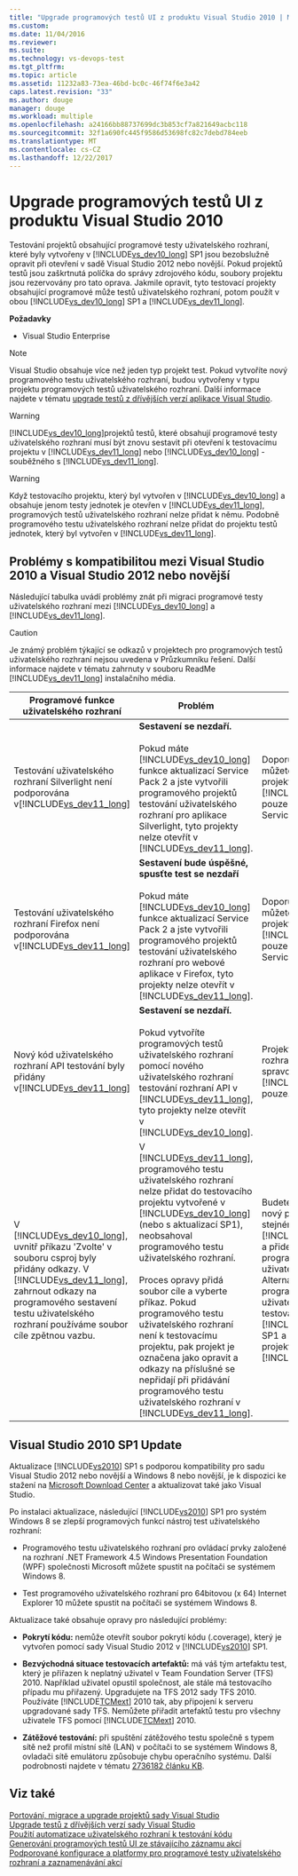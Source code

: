 ```yaml
---
title: "Upgrade programových testů UI z produktu Visual Studio 2010 | Microsoft Docs"
ms.custom: 
ms.date: 11/04/2016
ms.reviewer: 
ms.suite: 
ms.technology: vs-devops-test
ms.tgt_pltfrm: 
ms.topic: article
ms.assetid: 11232a83-73ea-46bd-bc0c-46f74f6e3a42
caps.latest.revision: "33"
ms.author: douge
manager: douge
ms.workload: multiple
ms.openlocfilehash: a24166bb88737699dc3b853cf7a821649acbc118
ms.sourcegitcommit: 32f1a690fc445f9586d53698fc82c7debd784eeb
ms.translationtype: MT
ms.contentlocale: cs-CZ
ms.lasthandoff: 12/22/2017
---
```

# <a name="upgrading-coded-ui-tests-from-visual-studio-2010"></a>Upgrade programových testů UI z produktu Visual Studio 2010
Testování projektů obsahující programové testy uživatelského rozhraní, které byly vytvořeny v [!INCLUDE[vs_dev10_long](../code-quality/includes/vs_dev10_long_md.md)] SP1 jsou bezobslužně opravit při otevření v sadě Visual Studio 2012 nebo novější. Pokud projektů testů jsou zaškrtnutá políčka do správy zdrojového kódu, soubory projektu jsou rezervovány pro tato oprava. Jakmile opravit, tyto testovací projekty obsahující programové může testů uživatelského rozhraní, potom použít v obou [!INCLUDE[vs_dev10_long](../code-quality/includes/vs_dev10_long_md.md)] SP1 a [!INCLUDE[vs_dev11_long](../data-tools/includes/vs_dev11_long_md.md)].  
  
 **Požadavky**  
  
-   Visual Studio Enterprise  
  
> [!NOTE]
>  Visual Studio obsahuje více než jeden typ projekt test. Pokud vytvoříte nový programového testu uživatelského rozhraní, budou vytvořeny v typu projektu programových testů uživatelského rozhraní. Další informace najdete v tématu [upgrade testů z dřívějších verzí aplikace Visual Studio](http://msdn.microsoft.com/en-us/e9c8b7f6-bd72-448e-8edb-d090dcc5cf52).  
  
> [!WARNING]
>  [!INCLUDE[vs_dev10_long](../code-quality/includes/vs_dev10_long_md.md)]projektů testů, které obsahují programové testy uživatelského rozhraní musí být znovu sestavit při otevření k testovacímu projektu v [!INCLUDE[vs_dev11_long](../data-tools/includes/vs_dev11_long_md.md)] nebo [!INCLUDE[vs_dev10_long](../code-quality/includes/vs_dev10_long_md.md)] -souběžného s [!INCLUDE[vs_dev11_long](../data-tools/includes/vs_dev11_long_md.md)].  
  
> [!WARNING]
>  Když testovacího projektu, který byl vytvořen v [!INCLUDE[vs_dev10_long](../code-quality/includes/vs_dev10_long_md.md)] a obsahuje jenom testy jednotek je otevřen v [!INCLUDE[vs_dev11_long](../data-tools/includes/vs_dev11_long_md.md)], programových testů uživatelského rozhraní nelze přidat k němu. Podobně programového testu uživatelského rozhraní nelze přidat do projektu testů jednotek, který byl vytvořen v [!INCLUDE[vs_dev11_long](../data-tools/includes/vs_dev11_long_md.md)].  
  
## <a name="compatibility-issues-between-visual-studio-2010-and-visual-studio-2012-or-later"></a>Problémy s kompatibilitou mezi Visual Studio 2010 a Visual Studio 2012 nebo novější  
 Následující tabulka uvádí problémy znát při migraci programové testy uživatelského rozhraní mezi [!INCLUDE[vs_dev10_long](../code-quality/includes/vs_dev10_long_md.md)] a [!INCLUDE[vs_dev11_long](../data-tools/includes/vs_dev11_long_md.md)].  
  
> [!CAUTION]
>  Je známý problém týkající se odkazů v projektech pro programových testů uživatelského rozhraní nejsou uvedena v Průzkumníku řešení. Další informace najdete v tématu zahrnuty v souboru ReadMe [!INCLUDE[vs_dev11_long](../data-tools/includes/vs_dev11_long_md.md)] instalačního média.  
  
|Programové funkce uživatelského rozhraní|Problém|Řešení|  
|----------------------------|-----------|--------------|  
|Testování uživatelského rozhraní Silverlight není podporována v[!INCLUDE[vs_dev11_long](../data-tools/includes/vs_dev11_long_md.md)]|**Sestavení se nezdaří.**<br /><br /> Pokud máte [!INCLUDE[vs_dev10_long](../code-quality/includes/vs_dev10_long_md.md)] funkce aktualizací Service Pack 2 a jste vytvořili programového projektů testování uživatelského rozhraní pro aplikace Silverlight, tyto projekty nelze otevřít v [!INCLUDE[vs_dev11_long](../data-tools/includes/vs_dev11_long_md.md)].|Doporučujeme, která můžete spravovat tyto projekty v [!INCLUDE[vs_dev10_long](../code-quality/includes/vs_dev10_long_md.md)] pouze funkce aktualizací Service Pack 2.|  
|Testování uživatelského rozhraní Firefox není podporována v[!INCLUDE[vs_dev11_long](../data-tools/includes/vs_dev11_long_md.md)]|**Sestavení bude úspěšné, spusťte test se nezdaří**<br /><br /> Pokud máte [!INCLUDE[vs_dev10_long](../code-quality/includes/vs_dev10_long_md.md)] funkce aktualizací Service Pack 2 a jste vytvořili programového projektů testování uživatelského rozhraní pro webové aplikace v Firefox, tyto projekty nelze otevřít v [!INCLUDE[vs_dev11_long](../data-tools/includes/vs_dev11_long_md.md)].|Doporučujeme, která můžete spravovat tyto projekty v [!INCLUDE[vs_dev10_long](../code-quality/includes/vs_dev10_long_md.md)] pouze funkce aktualizací Service Pack 2.|  
|Nový kód uživatelského rozhraní API testování byly přidány v[!INCLUDE[vs_dev11_long](../data-tools/includes/vs_dev11_long_md.md)]|**Sestavení se nezdaří.**<br /><br /> Pokud vytvoříte programových testů uživatelského rozhraní pomocí nového uživatelského rozhraní testování rozhraní API v [!INCLUDE[vs_dev11_long](../data-tools/includes/vs_dev11_long_md.md)], tyto projekty nelze otevřít v [!INCLUDE[vs_dev10_long](../code-quality/includes/vs_dev10_long_md.md)].|Projektů pomocí nového rozhraní API se mají spravovat v [!INCLUDE[vs_dev11_long](../data-tools/includes/vs_dev11_long_md.md)] pouze.|  
|V [!INCLUDE[vs_dev10_long](../code-quality/includes/vs_dev10_long_md.md)], uvnitř příkazu 'Zvolte' v souboru csproj byly přidány odkazy. V [!INCLUDE[vs_dev11_long](../data-tools/includes/vs_dev11_long_md.md)], zahrnout odkazy na programového sestavení testu uživatelského rozhraní používáme soubor cíle zpětnou vazbu.|V [!INCLUDE[vs_dev11_long](../data-tools/includes/vs_dev11_long_md.md)], programového testu uživatelského rozhraní nelze přidat do testovacího projektu vytvořené v [!INCLUDE[vs_dev10_long](../code-quality/includes/vs_dev10_long_md.md)] (nebo s aktualizací SP1), neobsahoval programového testu uživatelského rozhraní.<br /><br /> Proces opravy přidá soubor cíle a vyberte příkaz. Pokud programového testu uživatelského rozhraní není k testovacímu projektu, pak projekt je označena jako opravit a odkazy na příslušné se nepřidají při přidávání programového testu uživatelského rozhraní v [!INCLUDE[vs_dev11_long](../data-tools/includes/vs_dev11_long_md.md)].|Budete muset vytvořit nový projekt testů ve stejném řešení pomocí [!INCLUDE[vs_dev11_long](../data-tools/includes/vs_dev11_long_md.md)] a přidejte svůj nový Test programového uživatelského rozhraní v ní. Alternativně můžete přidat programových testů uživatelského rozhraní do testovacího projektu v [!INCLUDE[vs_dev10_long](../code-quality/includes/vs_dev10_long_md.md)] SP1 a otevřete který projektu v [!INCLUDE[vs_dev11_long](../data-tools/includes/vs_dev11_long_md.md)].|  
  
##  <a name="UpgradingCodedUIFromVS2010_Update"></a>Visual Studio 2010 SP1 Update  
 Aktualizace [!INCLUDE[vs2010](../misc/includes/vs2010_md.md)] SP1 s podporou kompatibility pro sadu Visual Studio 2012 nebo novější a Windows 8 nebo novější, je k dispozici ke stažení na [Microsoft Download Center](http://www.microsoft.com/download/details.aspx?id=34677) a aktualizovat také jako Visual Studio.  
  
 Po instalaci aktualizace, následující [!INCLUDE[vs2010](../misc/includes/vs2010_md.md)] SP1 pro systém Windows 8 se zlepší programových funkcí nástroj test uživatelského rozhraní:  
  
-   Programového testu uživatelského rozhraní pro ovládací prvky založené na rozhraní .NET Framework 4.5 Windows Presentation Foundation (WPF) společnosti Microsoft můžete spustit na počítači se systémem Windows 8.  
  
-   Test programového uživatelského rozhraní pro 64bitovou (x 64) Internet Explorer 10 můžete spustit na počítači se systémem Windows 8.  
  
 Aktualizace také obsahuje opravy pro následující problémy:  
  
-   **Pokrytí kódu:** nemůže otevřít soubor pokrytí kódu (.coverage), který je vytvořen pomocí sady Visual Studio 2012 v [!INCLUDE[vs2010](../misc/includes/vs2010_md.md)] SP1.  
  
-   **Bezvýchodná situace testovacích artefaktů:** má váš tým artefaktu test, který je přiřazen k neplatný uživatel v Team Foundation Server (TFS) 2010. Například uživatel opustil společnost, ale stále má testovacího případu mu přiřazený. Upgradujete na TFS 2012 sady TFS 2010. Používáte [!INCLUDE[TCMext](../misc/includes/tcmext_md.md)] 2010 tak, aby připojení k serveru upgradované sady TFS. Nemůžete přiřadit artefaktů testu pro všechny uživatele TFS pomocí [!INCLUDE[TCMext](../misc/includes/tcmext_md.md)] 2010.  
  
-   **Zátěžové testování:** při spuštění zátěžového testu společně s typem sítě než profil místní sítě (LAN) v počítači to se systémem Windows 8, ovladači sítě emulátoru způsobuje chybu operačního systému. Další podrobnosti najdete v tématu [2736182 článku KB](http://support.microsoft.com/kb/2736182).  
  
## <a name="see-also"></a>Viz také  
 [Portování, migrace a upgrade projektů sady Visual Studio](../porting/port-migrate-and-upgrade-visual-studio-projects.md)   
 [Upgrade testů z dřívějších verzí sady Visual Studio](http://msdn.microsoft.com/en-us/e9c8b7f6-bd72-448e-8edb-d090dcc5cf52)   
 [Použití automatizace uživatelského rozhraní k testování kódu](../test/use-ui-automation-to-test-your-code.md)   
 [Generování programových testů UI ze stávajícího záznamu akcí](/devops-test-docs/test/generating-a-coded-ui-test-from-an-existing-action-recording)   
 [Podporované konfigurace a platformy pro programové testy uživatelského rozhraní a zaznamenávání akcí](../test/supported-configurations-and-platforms-for-coded-ui-tests-and-action-recordings.md)
